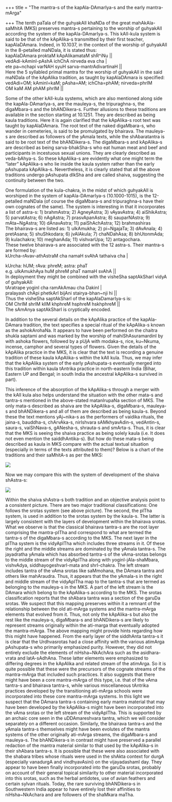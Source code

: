 +++
title = "The mantra-s of the kapAla-DAmarIya-s and the early mantra-mArga"

+++
The tenth paTala of the guhyakAlI khaNDa of the great mahAkAla-saMhitA
(MKS) preserves mantra-s pertaining to the worship of guhyakAlI
according the system of the kapAla-DAmarIya-s. This kAlI-kula system is
said to be that of the kApAlika-s transmitted by their first teacher,
kapAlaDAmara. Indeed, in 10.1037, in the context of the worship of
guhyakAlI in the 8-petalled maNDala, it is stated thus:  
kapAlaDAmara proktaM kApAlikamataM shR^iNu ||  
vedAdi-kAminI-pAshA ichChA nirveda eva cha |  
ete pa\~nchapi varNAH syuH sarva-mantrAdivartinaH ||  
Here the 5 syllabled primal mantra for the worship of guhyakAlI in the
said maNDala of the kApAlika tradition, as taught by kapAlaDAmara is
specified:  
vedAdi=OM; kAminI=kaM; pAsha=AM; ichCha=phAM; nirveda=phrIM  
OM kaM AM phAM phrIM ||

Some of the other kAlI-kula systems, which are also mentioned along side
the kapAla-DAmarIya-s, are the mauleya-s, the tripuraghna-s, the
digaMbara-s and the bhANDikera-s. Further allusions to these traditions
are available in the section starting at 10.1251. They are described as
being kaula traditions. Here it is again clarified that the kApAlika-s
root text was taught by kapAlaDAmara. The root text of the naked
digaMbara-s, who wander in cemeteries, is said to be promulgated by
bhairava. The mauleya-s are described as followers of the yAmala texts,
while the shAbaratantra is said to be root text of the bhANDikera-s. The
digaMbara-s and kApAlika-s are described as being sarva-bhakSha-s who
eat human meat and beef and participants in incestuous sexual unions.
They are clearly described as veda-bAhya-s. So these kApAlika-s are
evidently what one might term the “later” kApAlika-s who lie inside the
kaula system rather than the early pAshupata kApAlika-s. Nevertheless,
it is clearly stated that all the above traditions undergo pAshupata
dIkSha and are called shaiva, suggesting the continuity between the two.

One formulation of the kula-chakra, in the midst of which guhyakAlI is
worshiped in the system of kapAla-DAmarIya-s (10.1000-1015), is the
12-petalled maNDala (of course the digaMbara-s and tripuraghna-s have
their own cognates of the same). The system is interesting in that it
incorporates a list of astra-s: 1) brahmAstra; 2) AgneyAstra; 3)
vAyavAstra; 4) aiShikAstra; 5) parvatAstra; 6) nAgAstra; 7)
prasvApanAstra; 8) sauparNAstra; 9) mAta\~NgAstra; 10) dAnavAstra; 11)
paiShAchAstra; 12) brahmashiras  
The bhairava-s are listed as: 1) ulkAmukha; 2) pi\~NgajaTa; 3) dAvAnala;
4) pretAsana; 5) shuShkodara; 6) jvAlAkula; 7) chaNDahAsa; 8)
bhUtonmAda; 9) kulachakra; 10) meghanAda; 11) vishvarUpa; 12)
antagochara.  
These twelve bhairava-s are associated with the 12 astra-s. Their
mantra-s are formed by:  
kUrcha-rAvav-athAstraM cha namaH svAhA tathaiva cha |

kUrcha: hUM; rAva: phreM; astra: phaT  
e.g. ulkAmukhAya huM phreM phaT namaH svAhA ||  
In deployment they might be combined with the visheSha saptAkSharI vidyA
of guhyakAlI:  
tAratrape yoginI cha ramAkAmau cha DakinI |  
pralayash chApi phetkArI bijAni stairya-bhan\~nji hi ||  
Thus the visheSha saptAkSharI of the kapAlaDamarIya-s is:  
OM ChrIM shrIM klIM khphreM hsphreM hskhphreM ||  
The sAmAnya saptAkSharI is cryptically encoded.

In addition to the several details on the kApAlika practice of the
kapAla-DAmara tradition, the text specifies a special ritual of the
kApAlika-s known as the ashokArohaNa. It appears to have been performed
on the chaitra shukla saptami and was marked by the worship of
mahiShAsuramardinI by with ashoka flowers, followed by a pUjA with
modaka-s, rice, ku\~Nkuma, incense, camphor and several types of
flowers. Given the details of the kApAlika practice in the MKS, it is
clear that the text is recording a genuine tradition of these kaula
kApAlika-s within the kAlI kula. Thus, we may infer that the kApAlika
system of the early pAshupata-s eventually merged into this tradition
within kaula tAntrika practice in north-eastern India (Bihar, Eastern UP
and Bengal; in south India the ancestral kApAlika-s survived in part).

This inference of the absorption of the kApAlika-s through a merger with
the kAlI kula also helps understand the situation with the other mata-s
and tantra-s mentioned in the above-stated matanIrupaNa section of MKS.
The only mata-s described as shaiva are the kApAlika-s, digaMbara-s,
mauleya-s and bhANDikera-s and all of them are described as being
kaula-s. Beyond these the text mentions yAj\~nika-s as the performers of
vaidika rituals, the jaina-s, bauddha-s, chArvAka-s, nirIshvara
sAMkhyavAdin-s, vedAntin-s, saura-s, vaiShNava-s, gANesha-s, shrauta-s
and smArta-s. Thus, it is clear that the MKS is seeing the shaiva
practice as being solely kaula (i.e. It does not even mention the
saiddhAntika-s). But how do these mata-s being described as kaula in MKS
compare with the actual textual situation (especially in terms of the
texts attributed to them)? Below is a chart of the traditions and their
saMhitA-s as per the MKS:

[![](https://lh5.googleusercontent.com/-sDRlrKZ7KSI/TfBsTjIOMJI/AAAAAAAACHc/AOA7UGoqHKw/s288/MKS_matas.jpg)](https://picasaweb.google.com/lh/photo/nF_3E6VBh92k-eJBNkoLhw?feat=embedwebsite)

Now we may compare this with the system of development of the shaiva
shAstra-s:

[![](https://lh3.googleusercontent.com/-8tRBFwJmrUg/TfBsUQMB6PI/AAAAAAAACHY/CFGk6Z9oQZY/s400/shivashAsana.jpg)](https://picasaweb.google.com/lh/photo/dPR8hIjs1cL38ohdWE2vfw?feat=embedwebsite)

Within the shaiva shAstra-s both tradition and an objective analysis
point to a consistent picture. There are two major traditional
classifications: One follows the srotas system (see above picture). The
second, the pITha system, is used in addition to the srotas system by
the kaula-s. The latter is largely consistent with the layers of
development within the bhairava srotas. What we observe is that the
classical bhairava tantra-s are the root layer comprising the
mantra-pITha and correspond to what are termed the tantra-s of the
digaMbara-s according to the MKS. The next layer in the pITha system is
the vidyApITha which includes three streams in it. Of these the right
and the middle streams are dominated by the yAmala tantra-s. The
jayadratha yAmala which has absorbed tantra-s of the vAma-srotas belongs
to the middle stream of the vidyApITha along with yoginI-jAla-shaMbara,
vishvAdya, siddhayogeshvarI-mata and shrI-chakra. The left stream
includes tantra of the vAma srotas like saMmohana, the DAmara tantra and
others like mahAraudra. Thus, it appears that the the yAmala-s in the
right and middle stream of the vidyApITha map to the tantra-s that are
termed as belonging to the mauleya-s in the MKS. A part of the left
stream is the DAmara which belong to the kApAlika-s according to the
MKS. The srotas classification reports that the shAbara tantra was a
section of the garuDa srotas. We suspect that this mapping preserves
within it a remnant of the relationship between the old ati-mArga
systems and the mantra-mArga elements that evolved from it. Thus, not
only the kApAlika-s but also the rest like the mauleya-s, digaMbara-s
and bhANDikera-s are likely to represent streams originally within the
ati-marga that eventually adopted the mantra-mArga. The above mapping
might provide hints regarding how this might have happened. From the
early layer of the siddhAnta tantra-s it is clear that the Urdhvasrotas
had a close affinity with the various atimArga pAshupata-s who primarily
emphasized purity. However, they did not entirely exclude the elements
of niHsha\~NkAchAra such as the asidhara-vrata and latA-sAdhAna. These
latter elements were emphasized to differing degrees in the kApAlika and
related stream of the atimArga. So it is quite possible that these were
the precursors of the cognate streams of the mantra-mArga that included
such practices. It also suggests that there might have been a core
mantra-mArga of this type, i.e. that of the vAma tantra-s and bhairava
tantra-s, while various miscellaneous tAntrika practices developed by
the transitioning ati-mArga schools were incorporated into these core
mantra-mArga systems. In this light we suspect that the DAmara tantra-s
containing early mantra material that may have been developed by the
kApAlika-s might have been incorporated into the vAma srotas or the left
stream of the vidyApITha. This is supported by an archaic core seen in
the uDDAmareshvara tantra, which we will consider separately on a
different occasion. Similarly, the bhairava tantra-s and the yAmala
tantra-s themselves might have been evolutes of the mantra systems of
the other originally ati-mArga streams, the digaMbara-s and mauleya-s.
The bhANDikera-s in contrast might have preserved a parallel redaction
of the mantra material similar to that used by the kApAlika-s in their
shAbara tantra-s. It is possible that these were also associated with
the shabara tribes whose rituals were used in the shAkta context for
durgA (especially vanadurgA and vindhyavAsini) on the vijayadashamI day.
They appear to have been finally incorporated into the garuDa srotas,
probably on account of their general topical similarity to other
material incorporated into this srotas, such as the herbal antidotes,
use of avian feathers and certain sylvan rituals. Today, the rare
surviving bhANDikera-s in Southwestern India appear to have entirely
lost their affinities to niHsha\~NkAchara and are followers of the
shaMkara maTha.
